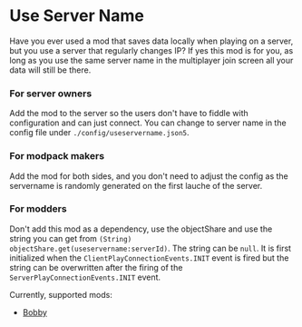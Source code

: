 # Use Server Name

Have you ever used a mod that saves data locally when playing on a server, 
but you use a server that regularly changes IP?
If yes this mod is for you,
as long as you use the same server name in the multiplayer join screen all your data will still be there.

### For server owners
Add the mod to the server so the users don't have to fiddle with configuration and can just connect.
You can change to server name in the config file under ``./config/useservername.json5``.

### For modpack makers
Add the mod for both sides,
and you don't need to adjust the config as the servername is randomly generated on the first lauche of the server.

### For modders
Don't add this mod as a dependency, use the objectShare and use the string you can get from
``(String) objectShare.get(useservername:serverId)``. The string can be ``null``.
It is first initialized when the ``ClientPlayConnectionEvents.INIT`` event is fired but the string can be overwritten
after the firing of the ``ServerPlayConnectionEvents.INIT`` event.

Currently, supported mods:

* [Bobby](https://modrinth.com/mod/bobby)
